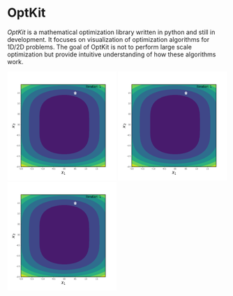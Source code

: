 # OptKit
*OptKit* is a mathematical optimization library written in python and still in development. It focuses on visualization of optimization algorithms for 1D/2D problems. The goal of OptKit is not to perform large scale optimization but provide intuitive understanding of how these algorithms work. 


<img src="optimization_animation_constant.gif" width="250" height="250"/> <img src="optimization_animation_minimization.gif" width="250" height="250"/>  <img src="optimization_animation_steepest.gif
" width="250" height="250"/>



<!-- 
![](optimization_animation_constant.gif)
![](optimization_animation_minimization.gif)
-->